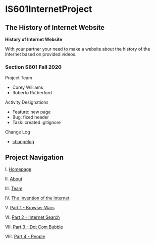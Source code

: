 # IS601InternetProject
## The History of Internet Website

**History of Internet Website**

With your partner your need to make a website about the history of the Internet based on provided videos. 



### Section S601 Fall 2020
Project Team
- Corey Williams
- Roberto Rutherford

Activity Designations
- Feature: new page
- Bug: fixed header
- Task: created .gitignore

Change Log
- [changelog](https://github.com/rpr325/IS601InternetHistoryProject/blob/master/changelog.md)

## Project Navigation
I. [Homepage](https://github.com/rpr325/IS601InternetHistoryProject/blob/master/index.html)

II. [About](https://github.com/rpr325/IS601InternetHistoryProject/blob/master/about.html)

III. [Team](https://github.com/rpr325/IS601InternetHistoryProject/blob/master/team.html)

IV. [The Invention of the Internet](https://github.com/rpr325/IS601InternetHistoryProject/blob/master/internet.html)

V. [Part 1 - Browser Wars](https://github.com/rpr325/IS601InternetHistoryProject/blob/master/browser.html)

VI. [Part 2 - Internet Search](https://github.com/rpr325/IS601InternetHistoryProject/blob/master/search.html)

VII. [Part 3 - Dot Com Bubble](https://github.com/rpr325/IS601InternetHistoryProject/blob/master/dotcom.html)

VIII. [Part 4 - People](https://github.com/rpr325/IS601InternetHistoryProject/blob/master/people.html)
